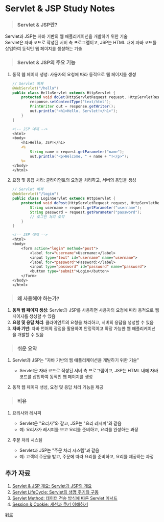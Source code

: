 # Servlet & JSP Study Notes
> ### Servlet & JSP란?
Servlet과 JSP는 자바 기반의 웹 애플리케이션을 개발하기 위한 기술</br>
Servlet은 자바 코드로 작성된 서버 측 프로그램이고, JSP는 HTML 내에 자바 코드를 삽입하여 동적인 웹 페이지를 생성하는 기술

> ### Servlet & JSP의 주요 기능
1. 동적 웹 페이지 생성: 사용자의 요청에 따라 동적으로 웹 페이지를 생성
    ```java
    // Servlet 예제
    @WebServlet("/hello")
    public class HelloServlet extends HttpServlet {
        protected void doGet(HttpServletRequest request, HttpServletResponse response) throws ServletException, IOException {
            response.setContentType("text/html");
            PrintWriter out = response.getWriter();
            out.println("<h1>Hello, Servlet!</h1>");
        }
    }
    ```

    ```jsp
    <!-- JSP 예제 -->
    <html>
    <body>
        <h1>Hello, JSP!</h1>
        <%
            String name = request.getParameter("name");
            out.println("<p>Welcome, " + name + "!</p>");
        %>
    </body>
    </html>
    ```

2. 요청 및 응답 처리: 클라이언트의 요청을 처리하고, 서버의 응답을 생성
    ```java
    // Servlet 예제
    @WebServlet("/login")
    public class LoginServlet extends HttpServlet {
        protected void doPost(HttpServletRequest request, HttpServletResponse response) throws ServletException, IOException {
            String username = request.getParameter("username");
            String password = request.getParameter("password");
            // 로그인 처리 로직
        }
    }
    ```

    ```jsp
    <!-- JSP 예제 -->
    <html>
    <body>
        <form action="login" method="post">
            <label for="username">Username:</label>
            <input type="text" id="username" name="username">
            <label for="password">Password:</label>
            <input type="password" id="password" name="password">
            <button type="submit">Login</button>
        </form>
    </body>
    </html>
    ```

> ### 왜 사용해야 하는가?
1. **동적 웹 페이지 생성**: Servlet과 JSP를 사용하면 사용자의 요청에 따라 동적으로 웹 페이지를 생성할 수 있음
2. **요청 및 응답 처리**: 클라이언트의 요청을 처리하고, 서버의 응답을 생성할 수 있음
3. **자바 기반**: 자바 언어의 장점을 활용하여 안정적이고 확장 가능한 웹 애플리케이션을 개발할 수 있음

> ### 쉬운 요약
1. Servlet과 JSP는 "자바 기반의 웹 애플리케이션을 개발하기 위한 기술"
    - Servlet은 자바 코드로 작성된 서버 측 프로그램이고, JSP는 HTML 내에 자바 코드를 삽입하여 동적인 웹 페이지를 생성

2. 동적 웹 페이지 생성, 요청 및 응답 처리 기능을 제공

> ### 비유
1. 요리사와 레시피
    - Servlet은 "요리사"와 같고, JSP는 "요리 레시피"와 같음
    - 예: 요리사가 레시피를 보고 요리를 준비하고, 요리를 완성하는 과정

2. 주문 처리 시스템
    - Servlet과 JSP는 "주문 처리 시스템"과 같음
    - 예: 고객의 주문을 받고, 주문에 따라 요리를 준비하고, 요리를 제공하는 과정

## 추가 자료
1. [Servlet & JSP 개요: Servlet과 JSP의 개요](Overview.md)
2. [Servlet LifeCycle: Servlet의 생명 주기와 구동](ServletLifecycle.md)
3. [Servlet Method: 데이터 전송 방식에 따른 Servlet 메서드](ServletMethod.md)
4. [Session & Cookie: 세션과 쿠키 이해하기](SessionCookie.md)

[뒤로](/README.md)
